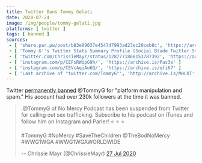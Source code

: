 ```yaml
---
title: Twitter Bans Tommy Gelati
date: 2020-07-24
image: /img/people/tommy-gelati.jpg
platforms: [ twitter ]
tags: [ banned ]
sources:
 - [ 'share.par.pw/post/b83e09037e4547d7993ad23ec20ceb8c', 'https://archive.is/K0hvB' ]
 - [ 'Tommy G''s Twitter Stats Summary Profile (Social Blade Twitter Statistics)', 'https://socialblade.com/twitter/user/tommyg' ]
 - [ 'twitter.com/ChrissieMayr/status/1287771866153787392', 'https://archive.is/7NTr5' ]
 - [ 'instagram.com/p/CEFsRWipG9h/', 'https://archive.is/Pas3e' ]
 - [ 'instagram.com/p/CEVcAqiAu6Q/', 'https://archive.is/qfi67' ]
 - [ 'Last archive of "twitter.com/TommyG"', 'http://archive.is/MHLhT' ]
---
```


Twitter [permanently banned](notice.jpg) @TommyG for "platform manipulation and
spam." His account had over 230k followers at the time it was banned.
> .@TommyG of No Mercy Podcast has been suspended from Twitter for calling out
> sex trafficking. Subscribe to his podcast on iTunes and follow him on
> Instagram and Parler!  ⭐️ ⭐️ ⭐️
>
> #TommyG #NoMercy #SaveTheChildren @TheBodNoMercy #WWG1WGA #WWG1WGAWORLDWIDE
>
> -- Chrissie Mayr (@ChrissieMayr) [27 Jul 2020](https://archive.is/7NTr5)
